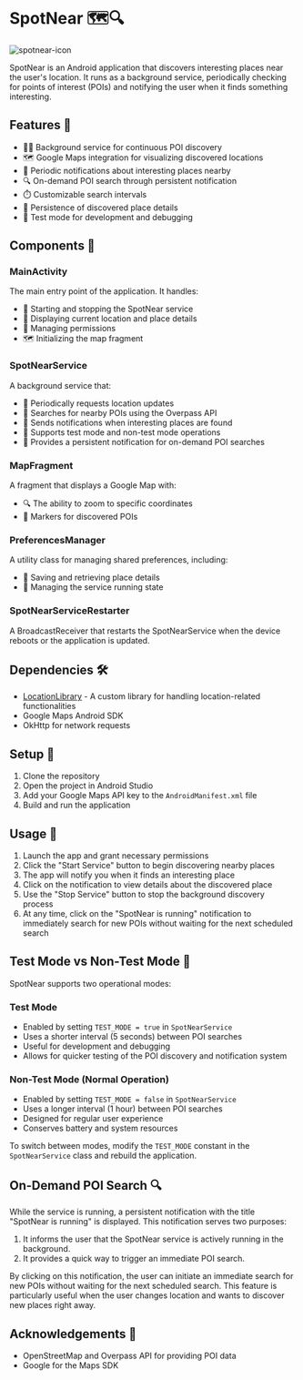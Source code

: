 # SpotNear 🗺️🔍

![spotnear-icon](https://github.com/user-attachments/assets/c21cba80-e742-4b52-9711-0dddbfefbc37)

SpotNear is an Android application that discovers interesting places near the user's location. It runs as a background service, periodically checking for points of interest (POIs) and notifying the user when it finds something interesting.

## Features 🌟

- 🏃‍♂️ Background service for continuous POI discovery
- 🗺️ Google Maps integration for visualizing discovered locations
- 🔔 Periodic notifications about interesting places nearby
- 🔍 On-demand POI search through persistent notification
- ⏱️ Customizable search intervals
- 💾 Persistence of discovered place details
- 🧪 Test mode for development and debugging

## Components 🧩

### MainActivity

The main entry point of the application. It handles:
- 🚀 Starting and stopping the SpotNear service
- 📍 Displaying current location and place details
- 🔐 Managing permissions
- 🗺️ Initializing the map fragment

### SpotNearService

A background service that:
- 📡 Periodically requests location updates
- 🔎 Searches for nearby POIs using the Overpass API
- 🔔 Sends notifications when interesting places are found
- 🔀 Supports test mode and non-test mode operations
- 📢 Provides a persistent notification for on-demand POI searches

### MapFragment

A fragment that displays a Google Map with:
- 🔍 The ability to zoom to specific coordinates
- 📌 Markers for discovered POIs

### PreferencesManager

A utility class for managing shared preferences, including:
- 💾 Saving and retrieving place details
- 🔄 Managing the service running state

### SpotNearServiceRestarter

A BroadcastReceiver that restarts the SpotNearService when the device reboots or the application is updated.

## Dependencies 🛠️

- [LocationLibrary](https://github.com/bendayaniv/LocationLibrary) - A custom library for handling location-related functionalities
- Google Maps Android SDK
- OkHttp for network requests

## Setup 🚀

1. Clone the repository
2. Open the project in Android Studio
3. Add your Google Maps API key to the `AndroidManifest.xml` file
4. Build and run the application

## Usage 📱

1. Launch the app and grant necessary permissions
2. Click the "Start Service" button to begin discovering nearby places
3. The app will notify you when it finds an interesting place
4. Click on the notification to view details about the discovered place
5. Use the "Stop Service" button to stop the background discovery process
6. At any time, click on the "SpotNear is running" notification to immediately search for new POIs without waiting for the next scheduled search

## Test Mode vs Non-Test Mode 🧪

SpotNear supports two operational modes:

### Test Mode

- Enabled by setting `TEST_MODE = true` in `SpotNearService`
- Uses a shorter interval (5 seconds) between POI searches
- Useful for development and debugging
- Allows for quicker testing of the POI discovery and notification system

### Non-Test Mode (Normal Operation)

- Enabled by setting `TEST_MODE = false` in `SpotNearService`
- Uses a longer interval (1 hour) between POI searches
- Designed for regular user experience
- Conserves battery and system resources

To switch between modes, modify the `TEST_MODE` constant in the `SpotNearService` class and rebuild the application.

## On-Demand POI Search 🔍

While the service is running, a persistent notification with the title "SpotNear is running" is displayed. This notification serves two purposes:

1. It informs the user that the SpotNear service is actively running in the background.
2. It provides a quick way to trigger an immediate POI search.

By clicking on this notification, the user can initiate an immediate search for new POIs without waiting for the next scheduled search. This feature is particularly useful when the user changes location and wants to discover new places right away.

## Acknowledgements 🙏

- OpenStreetMap and Overpass API for providing POI data
- Google for the Maps SDK
